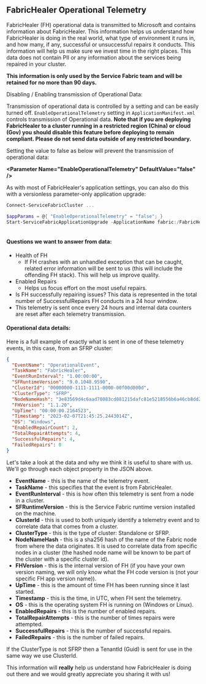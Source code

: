 ## FabricHealer Operational Telemetry

FabricHealer (FH) operational data is transmitted to Microsoft and contains information about FabricHealer.  This information helps us understand how FabricHealer is doing in the real world, what type of environment it runs in, and how many, if any, successful or unsuccessful repairs it conducts. This information will help us make sure we invest time in the right places. This data does not contain PII or any information about the services being repaired in your cluster. 

**This information is only used by the Service Fabric team and will be retained for no more than 90 days.** 

Disabling / Enabling transmission of Operational Data: 

Transmission of operational data is controlled by a setting and can be easily turned off. ```EnableOperationalTelemetry``` setting in ```ApplicationManifest.xml``` controls transmission of Operational data. **Note that if you are deploying FabricHealer to a cluster running in a restricted region (China) or cloud (Gov) you should disable this feature before deploying to remain compliant. Please do not send data outside of any restricted boundary.**

Setting the value to false as below will prevent the transmission of operational data: 

**\<Parameter Name="EnableOperationalTelemetry" DefaultValue="false" />** 

As with most of FabricHealer's application settings, you can also do this with a versionless parameter-only application upgrade: 

```Powershell
Connect-ServiceFabricCluster ...

$appParams = @{ "EnableOperationalTelemetry" = "false"; }
Start-ServiceFabricApplicationUpgrade -ApplicationName fabric:/FabricHealer -ApplicationParameter $appParams -ApplicationTypeVersion 1.0.10 -UnMonitoredAuto
 
```

#### Questions we want to answer from data: 

-	Health of FH 
       -	If FH crashes with an unhandled exception that can be caught, related error information will be sent to us (this will include the offending FH stack). This will help us improve quality. 
-	Enabled Repairs 
    -	Helps us focus effort on the most useful repairs.
-	Is FH successfully repairing issues? This data is represented in the total number of SuccessfulRepairs FH conducts in a 24 hour window.
-	This telemetry is sent once every 24 hours and internal data counters are reset after each telemetry transmission.

#### Operational data details: 

Here is a full example of exactly what is sent in one of these telemetry events, in this case, from an SFRP cluster: 

```JSON
{
  "EventName": "OperationalEvent",
  "TaskName": "FabricHealer",
  "EventRunInterval": "1.00:00:00",
  "SFRuntimeVersion": "9.0.1048.9590",
  "ClusterId": "00000000-1111-1111-0000-00f00d000d",
  "ClusterType": "SFRP",
  "NodeNameHash": "3e83569d4c6aad78083cd081215dafc81e5218556b6a46cb8dd2b183ed0095ad",
  "FHVersion": "1.1.20",
  "UpTime": "00:00:00.2164523",
  "Timestamp": "2023-02-07T21:45:25.2443014Z",
  "OS": "Windows",
  "EnabledRepairCount": 2,
  "TotalRepairAttempts": 4,
  "SuccessfulRepairs": 4,
  "FailedRepairs": 0
}
```

Let's take a look at the data and why we think it is useful to share with us. We'll go through each object property in the JSON above.
-	**EventName** - this is the name of the telemetry event.
-	**TaskName** - this specifies that the event is from FabricHealer.
-	**EventRunInterval** - this is how often this telemetry is sent from a node in a cluster.
-   **SFRuntimeVersion** - this is the Service Fabric runtime version installed on the machine.
-	**ClusterId** - this is used to both uniquely identify a telemetry event and to correlate data that comes from a cluster.
-	**ClusterType** - this is the type of cluster: Standalone or SFRP.
-	**NodeNameHash** - this is a sha256 hash of the name of the Fabric node from where the data originates. It is used to correlate data from specific nodes in a cluster (the hashed node name will be known to be part of the cluster with a specific cluster id).
-	**FHVersion** - this is the internal version of FH (if you have your own version naming, we will only know what the FH code version is (not your specific FH app version name)).
-	**UpTime** - this is the amount of time FH has been running since it last started.
-	**Timestamp** - this is the time, in UTC, when FH sent the telemetry.
-	**OS** - this is the operating system FH is running on (Windows or Linux).
-   **EnabledRepairs** - this is the number of enabled repairs.
-   **TotalRepairAttempts** - this is the number of times repairs were attempted.
-   **SuccessfulRepairs** - this is the number of successful repairs.
-   **FailedRepairs** - this is the number of failed repairs.


If the ClusterType is not SFRP then a TenantId (Guid) is sent for use in the same way we use ClusterId. 

This information will **really** help us understand how FabricHealer is doing out there and we would greatly appreciate you sharing it with us!


